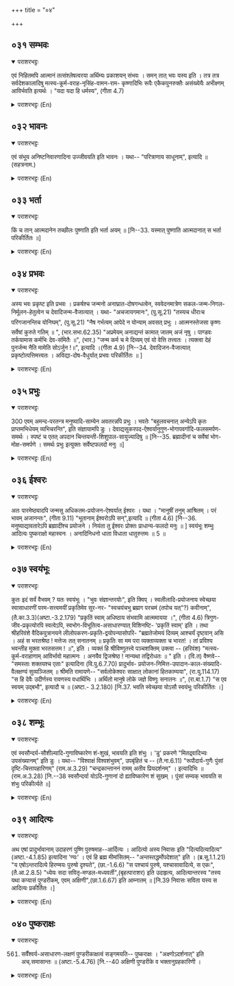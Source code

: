 +++
title = "०४"

+++

## ०३१  सम्भवः
<details open><summary>पराशरभट्टः</summary>

एवं निहितमपि आत्मानं तत्संश्लेषत्वरया अर्थिम्यः प्रकाशयन् संभवः । समन् तात् भवः यस्य इति । तत्र तत्र सर्वदेशकालादिषु मत्स्य-कूर्म-वराह-नृसिंह-वामन-राम- कृष्णादिभिः रूपैः एकैकपुनरुक्तैः असंख्येयैः अभीक्ष्णम् आविर्भवति इत्यर्थः । "यदा यदा हि धर्मस्य", (गीता 4.7)
</details>

<details><summary>पराशरभट्टः (En)</summary>

He who manifests Himself. Even though He is like a treasure hidden, He shows Himself to those who long for Him with a great desire to embrace Him. समन्थात् bhavah asya - in all places and at all times, then and there, He manifests Himself innumerable forms as Mathsya, Ku:rma, वराह, Narasimha, वामन, राम, कृष्ण, and others. Sometimes these are also repeated. The Sruthis (गीता and other texts), say. "He takes birth in many forms." " Many are the births I have taken." "Whenever there is a decline of Dharma, (I create Myself.")
</details>

## ०३२  भावनः
<details open><summary>पराशरभट्टः</summary>

एवं संभूय अनिष्टनिवारणादिना उज्जीवयति इति भावनः । यथा-- "परित्राणाय साधूनाम्", इत्यादि ॥ (सहत्रनाम.)
</details>

<details><summary>पराशरभट्टः (En)</summary>

Savior . Having taken births like this, He regenerates all by dispelling their evils. As declared in गीत and other texts- "For the protection of the good (do I take birth)."
</details>

## ०३३  भर्ता
<details open><summary>पराशरभट्टः</summary>

किं च तान् आत्मदानेन तच्छीलः पुष्णाति इति भर्ता अयम् ॥ [नि--33. यस्मात् पुष्णाति आत्मदानात् स भर्ता परिकीर्तितः ॥]
</details>

<details><summary>पराशरभट्टः (En)</summary>

Supporter. Moreover He nourishes them by giving Himself up to His devotees as though doing like that is His nature.
</details>

## ०३४  प्रभवः
<details open><summary>पराशरभट्टः</summary>

अस्य भवः प्रकृष्ट इति प्रभवः । प्रकर्षश्च जन्मनो अनाघ्रात-दोषगन्धत्वेन, स्ववेदनमात्रेण सकल-जन्म-निगल-निर्मूलन-हेतुत्वेन च देवादिजन्म-वैजात्यात् । यथा- "अचजायगमानः", (पु.सू.21) "तस्यच धीराःच परिगजानन्तिच योनिघम्", (पु.सू.21) "नैष गर्भत्वम् आपेदे न योन्याम् अवसत् प्रभुः । आत्मनस्तेजसा कृष्णः सर्वेषां कुरुते गतिम् ॥ ", (भार.सभा.62.35) "अप्रमेयम् अनाद्यन्तं कामात् जातम् अजं नृषु । पाण्डवः तर्कयामास कर्मभिः देव-संमितैः ॥", (भार.) "जन्म कर्म च मे दिव्यम् एवं यो वेत्ति तत्त्वतः । त्यक्त्वा देहं पुनर्जन्म नैति मामेति सोऽर्जुन !॥", इत्यादि ।(गीता 4.9) [नि--34. देवादिजन-वैजात्यात् प्रकृष्टोत्पत्तिमत्त्वतः । अविद्या-दोष-वैधुर्यात् प्रभवः परिकीर्तितः ॥ ]
</details>

<details><summary>पराशरभट्टः (En)</summary>

He of exalted birth. He is Prabhava, because His birth is of a sublime nature. The sublimity of His birth consists in its being unsullied even by the shadow of a blemish; and it is capable of uprooting the fetters of all births of those who realise it; thus it is entirely different from the birth of other gods. Here are the relevant texts. "He is unborn." "Learned men know the ( cause of ) His birth very well." "He was not born of any one, nor did He live in the womb of any one. By his power कृष्ण brings about the redemption of all." "Because of his deeds comparable to those of the Supreme Deity, पाण्डव (युधिष्ठिर) concluded that श्री कृष्ण was immeasurable, devoid of beginning and end, unborn, yet born among human beings out of His own free will." "Whoever understands properly the celestial nature of my birth and acts, He comes to me, O Arjuna! When he gives up his body."
</details>

## ०३५  प्रभुः
<details open><summary>पराशरभट्टः</summary>

300 एवम् अमन्द-परतन्त्र मनुष्यादि-साम्येन अवतरन्नपि प्रभुः । भवतेः "बहुलवचनात् अन्येऽपि कृतः प्राप्तमभिधेयम् व्यभिचरन्ति", इति संज्ञायामपि डुः । देवाद्यसुकरपद-ऐश्वर्यानुगुण-भोगापवर्गादि-फलसमर्पण-समर्थः । स्पष्टं च एतत् अपदान चिन्तयन्ती-शिशुपाल-सायुज्यादिषु ॥ [नि--35. ब्रह्मादीनां च सर्वेषां भोग-मोक्ष-समर्पणे । समर्थः प्रभुः इत्युक्तः सर्वेष्टफलदो मनुः ॥]
</details>

<details><summary>पराशरभट्टः (En)</summary>

He who is all powerful. Though He comes down as a man who is or some other being which is absolutely dependent on others. He is still Prabhuh (most powerful). The affix 'du' has been added to the root 'भू' with the preposition 'pra'; and the word 'Prabhu' is a proper name. This is an exception to the rule that the affix 'du' cannot be added to signify a name. He is capable of bestowing fruits like the enjoyment of the pleasures of the rare posts of the gods and others as well, as even मोक्ष . This is clear from the fact that Salvation was conferred even upon Sisuपाla (who always abused Him) and Chinthayanthi (Gओpi who was a great devotee of श्री कृष्ण).
</details>

## ०३६  ईश्वरः
<details open><summary>पराशरभट्टः</summary>

अतः पारमेष्ठ्यादपि जन्मसु अधिकतम-प्रयोजन-ऐश्वर्यात् ईश्वरः । यथा । "मानुषीं तनुम् आश्रितम् । परं भावम् अजानन्तः", (गीता 9.11) "भूतानाम् ईश्वरोऽपि सन्",इत्यादि ॥ (गीता 4.6) [नि--36. मनुष्याद्यावतारेऽपि ब्रह्मादींश्च प्रयोजने । नियंता तु ईश्वरः प्रोक्तः प्राधान्य-फलदो मनुः ॥ ] स्वयंभूः शम्भुः आदित्यः पुष्कराक्षो महास्वनः । अनादिनिधनो धाता विधाता धातुरुत्तमः ॥ 5 ॥
</details>

<details><summary>पराशरभट्टः (En)</summary>

The supreme Ruler. He is known as ईश्वर because of Supreme power of Control which is more useful in his incarnations than even in परमपद. Vide गीता -- "They are ignorant of my Supreme power which persists even when I have taken a human body." "Even when I take birth I am born keeping the power of ruling over all beings."
</details>

## ०३७  स्वयंभूः
<details open><summary>पराशरभट्टः</summary>

कुतः इदं सर्वं वैभवम् ? यतः स्वयंभूः । "भुवः संज्ञान्तरयोः", इति क्विप् । स्वलीलादि-प्रयोजनाय स्वेच्छया स्वासाधारणीं परम-सत्त्वमयीं प्रकृतिमेव सुर-नर- "स्वचयंचभु ब्रह्मग परचमं (तपोच यत्"?) कवीनाम्", (तै.का.3.3)(अष्टा.-3.2.179) "प्रकृतिं स्वाम् अधिष्ठाय संभवामि आत्ममायया ।", (गीता 4.6) त्रिगुण-जीव-प्रकृत्योरपि स्वत्वेऽपि, स्वभोग-विभूतित्व-असाधारण्यात् विशिनष्टि- 'प्रकृतिं स्वाम्' इति । तथा श्रीहरिवंशे वैदिकपुत्रानयने लीलोपकरण-प्रकृति-द्वयोपन्यासोपरि- "ब्रह्मतेजोमयं दिव्यम् आश्चर्यं दृष्टवान् असि । अहं स भरतश्रेष्ठ ! मत्तेजः तत् सनातनम् ॥ प्रकृतिः सा मम परा व्यक्ताव्यक्ता च भारत! । तां प्रविश्य भवन्तीह मुक्ता भरतसत्तम ! ॥", इति । व्यक्तं हि श्रीविष्णुतत्त्वे पञ्चशक्तिम् उक्त्वा -- (हरिवंश) "मत्स्य-कूर्म-वराहाणाम् आविर्भावो महात्मनः । अनयैव द्विजश्रेष्ठ ! नान्यथा तद्विरोधतः ॥ " इति । (वि.त) वैष्णवे-- "समस्ताः शक्तयश्च एताः" इत्यादिना (वि.पु.6.7.70) प्रादुर्भाव- प्रयोजन-निमित्त-उपादान-काल-संख्यादि-वैलक्षण्यं सुव्यञ्जितम् ॥ श्रीमति रामायणे-- "सर्वलोकेश्वरः साक्षात् लोकानां हितकाम्यया", (रा.यु.114.17) "स हि देवैः उदीर्णस्य रावणस्य वधार्थिभिः । अर्थितो मानुषे लोके जज्ञे विष्णुः सनातनः ॥", (रा.बा.1.7) "स एव स्वयम् उद्बभौ", इत्यादौ च ॥ (अष्टा.- 3.2.180) [नि.37. भवति स्वेच्छया योऽसौ स्वयंभूः परिकीर्तितः ।]
</details>

<details><summary>पराशरभट्टः (En)</summary>

He who manifests Himself Whence is all this greatness? Because He is Svayambhu:h maniferting Himself. The affix 'kvip' comes after 'bhu:' when the word so formed denotes a name or surety. For the purpose of His sport (लीला) He, out of His own free will, with His Prakruthi (or essential nature) which is exclusively His and which is of the quality of pure saththva, assumes and permeates the forms similar to those of gods and men. Unlike in the case of the four-faced Brahma and others, who are not independent' His birth is not controlled by any other god or by Karma. "For the sake of His devotees supreme Brahman manifests itself ( Svayambhu)." "I get into my own Prakruthi (composed of Suddhasaththva) and am born by my own will." Though the two Prakruths, the one composed of the three qualities (Saththva, रजस् and तमस् ) and the other the sentient, belong to Him, still this Prakruthi (i.e.suddha saththva is specifically, referred to as "My own Prakruthi" because it belongs exclusively to Him and is the world of enjoyment. In the Harivamsa in the episode of bringing back the sons of the Vaidik Brahman from श्री वैकुण्ठ, He refers to the two Prakruthis ( Chethana and Achethana) which are the instruments for His sport, and continues. "You have seen the splendour of Brahman which is celestial and wonderful. O Best of Bharathas! I am that; and that is my splendour and it is eternal. Bharatha! That Prakruthi of mine is superior and it is of two kinds, gross and subtle (visible and invisible). O the greatest amongst भारताs! Once the souls enter into it, they become मुक्ताs(i.e. free from the cycle of birth and death). It is clearly mentioned in श्री विष्णु Thaththva after mentioning the five sakthis:-- (Five sakthis are the five forms of भगवान् , Para, Vyuha etc. "The manifestations of the Supreme Being as Mathsya (Fish), कूर्म (Tortoise) and वराह (Boar) are composed of this effulgent substance ( known as Suddha Saththva) and not of any other substance which is not like it and so counter to it, O Best of Brahmins!" विष्णु पुराण refers to the five forms of भगवान् , as "All these five sagthis" by which it is indicated that they are all of them unique and superior because of the nature of their manifestation, purpose, cause, source, time, number and other things. fc In रामायणा it is said:- "The Supreme Lord of all worlds Himself (brought about the end of the राक्षसाs) with a desire to do good to the world." "Being requested by the gods who wanted the end of the proud रावण, विष्णु, the eternal Lord, took birth in this world of mortals." "He manifested by Himself and shone."
</details>

## ०३८  शम्भूः
<details open><summary>पराशरभट्टः</summary>

एवं स्वसौन्दर्य-सौशील्यादि-गुणाविष्कारेण शं-शुखं, भावयति इति शंभुः । 'डु' प्रकरणे "मितद्र्वादिभ्यः उपसंख्यानम्" इति डुः । यथा-- "विश्वाक्षं विश्वशंभुवम्", उपबृंहितं च -- (तै.ना.6.11) "रूपौदार्य-गुणैः पुंसां दृष्टि-चित्तापहारिणम्" (राम.अ.3.29) "चन्द्रकान्ताननं रामम् अतीव प्रियदर्शनम्" । इत्यादिभिः ॥ (राम.अ.3.28) [नि.--38 स्वसौन्दर्या योऽदि-गुणानां दो ह्याविष्कारेण शं सुखम् । पुंसां सम्यक् भावयति स शंभुः परिकीर्त्यते ॥]
</details>

<details><summary>पराशरभट्टः (En)</summary>

The source of happiness. : The Source of happiness. He is 'शम्भूः ' because He causes 'sam' (Happiness) to all by manifesting thus His beauty, availability and other qualities. In the section dealing with 'du' suffix, that suffix is added to words like 'mithadru' according to a grammatical rule. Vide "He visualises all things directly", He is the cause of Bliss for all beings." This has been explained by the following स्तोकs in the रामायण "श्री राम attracts the eyes and the hearts of men by His beauty, generosity and similar qualities." "राम who has a face lovelier than the moon, and who has an extremely pleasing appearance."
</details>

## ०३९  आदित्यः
<details open><summary>पराशरभट्टः</summary>

अथ एषां प्रादुर्भावानाम् उदाहरणं पुष्णि पुरुषमाह--आर्दित्यः । आदित्यो अस्य निवासः इति "दित्यदित्यादित्य" (अष्टा.-4.1.85) इत्यादिना 'ण्यः' । एवं हि ब्रह्म मीमांसितम्-- "अन्तस्तद्धर्मोपदेशात्" इति । (ब्र.सू.1.1.21) "य एषोऽन्तरादित्ये हिरण्मयः पुरुषो दृश्यते", (छा.-1.6.6) "स पश्चायं पुरुषे, यश्चासावादित्ये, स एकः", (तै.आ.2.8.5) "ध्येयः सदा सवितृ-मण्डल-मध्यवर्ती",(बृहत्पाराशर) इति उदाहृत्य, आदित्यान्तरस्य "तस्य यथा कप्यासं पुण्डरीकम्, एवम् अक्षिणी",(छा.1.6.67) इति आम्नातम् ॥ [नि.39 निवासः सविता यस्य स आदित्यः प्रकीर्तितः ।]
</details>

<details><summary>पराशरभट्टः (En)</summary>

The person in the Sun. Next the पुरुष in the Sun is given as an example for the manifestation or incarnation. आदित्य (Sun) is the abiding place for Him. The affix 'nya' comes after the proper names दिति,अदिति and आदित्य. It has been established thus in the Brahma सुत्र "He who is seen in the interior of the Sun is the supreme Brahman, because the qualities that are mentioned in that context pertain only to Brahman." "The lovely resplendent पुरुष who is seen in the interior of the Sun." "He, is only the same (Deity) who is seen in the heart of a human being and who is seen in the Sun." "He must always be meditated upon who is in the middle of the orb of the Sun." This passage is quoted and the Upanishad says with reference to Him who is in the interior of the Sun that "His two eyes are like the lotus flower that has been blossomed by the Sun."
</details>

## ०४०  पुष्कराक्षः
<details open><summary>पराशरभट्टः</summary>

561. सर्वैंश्वर्य-असाधारण-लक्षणं पुण्डरीकाक्षत्वं सङ्गमयति-- पुष्कराक्षः । "अक्ष्णोऽदर्शनात्" इति अच्.समासान्तः ॥ (अष्टा.-5.4.76) [नि.--40 अक्षिणी पुण्डरीके व भक्तानुग्रहकारिणी ।
</details>

<details><summary>पराशरभट्टः (En)</summary>

The Lotus-eyed. The Name पुष्कराक्ष associates भगवान् with the possession of lotus eyes which is a specific indication that He is the Sole ruler of the entire universe. This is a compound word ending with the 'ach' suffix according to a grammitical rule that the word 'Akshi' will take the 'ach' suffix when it does not mean "vision."
</details>
